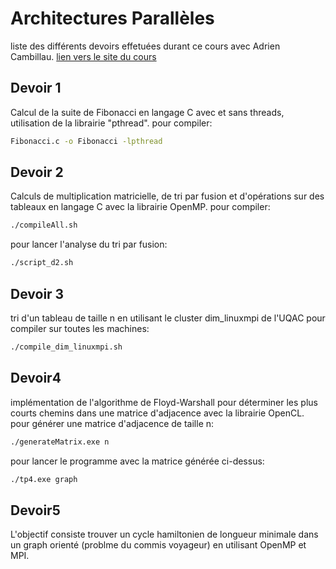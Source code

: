# Architectures Parallèles
liste des différents devoirs effetuées durant ce cours avec Adrien Cambillau.
[lien vers le site du cours](http://www.uqac.ca/flemieux/INF856/index.html)

## Devoir 1
Calcul de la suite de Fibonacci en langage C avec et sans threads, utilisation de la librairie "pthread".
pour compiler: 
```bash
Fibonacci.c -o Fibonacci -lpthread
```

## Devoir 2
Calculs de multiplication matricielle, de tri par fusion et d'opérations sur des tableaux en langage C avec la librairie OpenMP.
pour compiler:
```bash
./compileAll.sh
```
pour lancer l'analyse du tri par fusion:
```bash
./script_d2.sh
```

## Devoir 3
tri d'un tableau de taille n en utilisant le cluster dim_linuxmpi de l'UQAC
pour compiler sur toutes les machines:
```bash
./compile_dim_linuxmpi.sh
```

## Devoir4
implémentation de l'algorithme de Floyd-Warshall pour déterminer les plus courts chemins dans une matrice d'adjacence avec la librairie OpenCL.
pour générer une matrice d'adjacence de taille n:
```bash
./generateMatrix.exe n
```
pour lancer le programme avec la matrice générée ci-dessus:
```bash
./tp4.exe graph
```

## Devoir5
 L'objectif consiste  trouver un cycle hamiltonien de
longueur minimale dans un graph orienté (problme du commis voyageur) en utilisant OpenMP et MPI.

